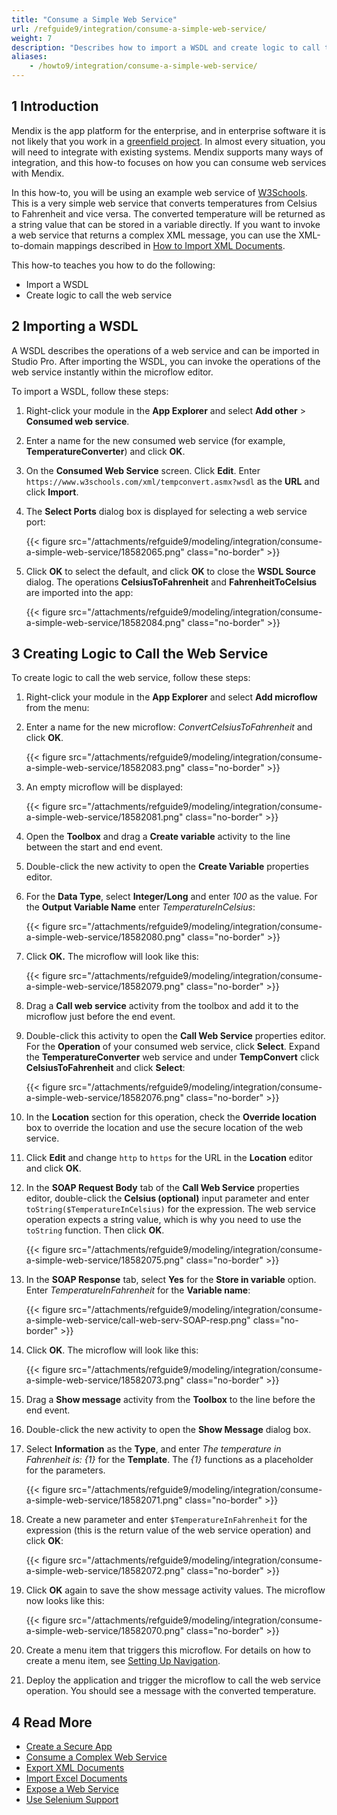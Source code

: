 ```yaml
---
title: "Consume a Simple Web Service"
url: /refguide9/integration/consume-a-simple-web-service/
weight: 7
description: "Describes how to import a WSDL and create logic to call the web service."
aliases:
    - /howto9/integration/consume-a-simple-web-service/
---
```


## 1 Introduction

Mendix is the app platform for the enterprise, and in enterprise software it is not likely that you work in a [greenfield project](https://en.wikipedia.org/wiki/Greenfield_project). In almost every situation, you will need to integrate with existing systems. Mendix supports many ways of integration, and this how-to focuses on how you can consume web services with Mendix.

In this how-to, you will be using an example web service of [W3Schools](https://www.w3schools.com/). This is a very simple web service that converts temperatures from Celsius to Fahrenheit and vice versa. The converted temperature will be returned as a string value that can be stored in a variable directly. If you want to invoke a web service that returns a complex XML message, you can use the XML-to-domain mappings described in [How to Import XML Documents](/howto9/integration/importing-xml-documents/).

This how-to teaches you how to do the following:

* Import a WSDL
* Create logic to call the web service

## 2 Importing a WSDL

A WSDL describes the operations of a web service and can be imported in Studio Pro. After importing the WSDL, you can invoke the operations of the web service instantly within the microflow editor.

To import a WSDL, follow these steps:

1. Right-click your module in the **App Explorer** and select **Add other** > **Consumed web service**.
2. Enter a name for the new consumed web service (for example, **TemperatureConverter**) and click **OK**.
3. On the **Consumed Web Service** screen. Click **Edit**. Enter `https://www.w3schools.com/xml/tempconvert.asmx?wsdl` as the **URL** and click **Import**.
4. The **Select Ports** dialog box is displayed for selecting a web service port:

    {{< figure src="/attachments/refguide9/modeling/integration/consume-a-simple-web-service/18582065.png" class="no-border" >}}

5. Click **OK** to select the default, and click **OK** to close the **WSDL Source** dialog. The operations **CelsiusToFahrenheit** and **FahrenheitToCelsius** are imported into the app:

    {{< figure src="/attachments/refguide9/modeling/integration/consume-a-simple-web-service/18582084.png" class="no-border" >}}

## 3 Creating Logic to Call the Web Service

To create logic to call the web service, follow these steps:

1. Right-click your module in the **App Explorer** and select **Add microflow** from the menu:
2. Enter a name for the new microflow: *ConvertCelsiusToFahrenheit* and click **OK**.

    {{< figure src="/attachments/refguide9/modeling/integration/consume-a-simple-web-service/18582083.png" class="no-border" >}}

3. An empty microflow will be displayed:

    {{< figure src="/attachments/refguide9/modeling/integration/consume-a-simple-web-service/18582081.png" class="no-border" >}}

4. Open the **Toolbox** and drag a **Create variable** activity to the line between the start and end event.
5. Double-click the new activity to open the **Create Variable** properties editor.
6. For the **Data Type**, select **Integer/Long** and enter *100* as the value. For the **Output Variable Name** enter *TemperatureInCelsius*:

    {{< figure src="/attachments/refguide9/modeling/integration/consume-a-simple-web-service/18582080.png" class="no-border" >}}

7. Click **OK.** The microflow will look like this:

    {{< figure src="/attachments/refguide9/modeling/integration/consume-a-simple-web-service/18582079.png" class="no-border" >}}

8. Drag a **Call web service** activity from the toolbox and add it to the microflow just before the end event.
9. Double-click this activity to open the **Call Web Service** properties editor. For the **Operation** of your consumed web service, click **Select**. Expand the **TemperatureConverter** web service and under **TempConvert** click **CelsiusToFahrenheit** and click **Select**:

    {{< figure src="/attachments/refguide9/modeling/integration/consume-a-simple-web-service/18582076.png" class="no-border" >}}

10. In the **Location** section for this operation, check the **Override location** box to override the location and use the secure location of the web service.
11. Click **Edit** and change `http` to `https` for the URL in the **Location** editor and click **OK**.
12. In the **SOAP Request Body** tab of the **Call Web Service** properties editor, double-click the **Celsius (optional)** input parameter and enter `toString($TemperatureInCelsius)` for the expression. The web service operation expects a string value, which is why you need to use the `toString` function. Then click **OK**.

    {{< figure src="/attachments/refguide9/modeling/integration/consume-a-simple-web-service/18582075.png" class="no-border" >}}

13. In the **SOAP Response** tab, select **Yes** for the **Store in variable** option. Enter *TemperatureInFahrenheit* for the **Variable name**:

    {{< figure src="/attachments/refguide9/modeling/integration/consume-a-simple-web-service/call-web-serv-SOAP-resp.png" class="no-border" >}}

14. Click **OK**. The microflow will look like this:

    {{< figure src="/attachments/refguide9/modeling/integration/consume-a-simple-web-service/18582073.png" class="no-border" >}}

15. Drag a **Show message** activity from the **Toolbox** to the line before the end event.
16. Double-click the new activity to open the **Show Message** dialog box.

17. Select **Information** as the **Type**, and enter *The temperature in Fahrenheit is: {1}* for the **Template**. The *{1}* functions as a placeholder for the parameters.

    {{< figure src="/attachments/refguide9/modeling/integration/consume-a-simple-web-service/18582071.png" class="no-border" >}}

18. Create a new parameter and enter `$TemperatureInFahrenheit` for the expression (this is the return value of the web service operation) and click **OK**:

    {{< figure src="/attachments/refguide9/modeling/integration/consume-a-simple-web-service/18582072.png" class="no-border" >}}

19. Click **OK** again to save the show message activity values. The microflow now looks like this:

    {{< figure src="/attachments/refguide9/modeling/integration/consume-a-simple-web-service/18582070.png" class="no-border" >}}

20. Create a menu item that triggers this microflow. For details on how to create a menu item, see [Setting Up Navigation](/refguide9/setting-up-the-navigation-structure/).

21. Deploy the application and trigger the microflow to call the web service operation. You should see a message with the converted temperature.

## 4 Read More

* [Create a Secure App](/howto9/security/create-a-secure-app/)
* [Consume a Complex Web Service](/refguide9/integration/consume-a-complex-web-service/)
* [Export XML Documents](/howto9/integration/export-xml-documents/)
* [Import Excel Documents](/howto9/integration/importing-excel-documents/)
* [Expose a Web Service](/refguide9/integration/expose-a-web-service/)
* [Use Selenium Support](/howto9/integration/selenium-support/)
